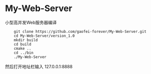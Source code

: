 # My-Web-Server
小型高并发Web服务器编译
```
    git clone https://github.com/gaofei-forever/My-Web-Server.git
    cd My-Web-Server/version_1.0
    mkdir build
    cd build
    cmake ..
    cd ../bin
    ./My-Web-Server
```
然后打开地址栏输入 127.0.0.1:8888
